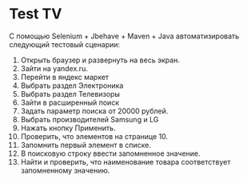 # Test TV
С помощью Selenium + Jbehave + Maven + Java автоматизировать следующий тестовый сценарии:

1. Открыть браузер и развернуть на весь экран.
2. Зайти на yandex.ru. 
3. Перейти в яндекс маркет 
4. Выбрать раздел Электроника 
5. Выбрать раздел Телевизоры 
6. Зайти в расширенный поиск 
7. Задать параметр поиска от 20000 рублей. 
8. Выбрать производителей Samsung и LG 
9. Нажать кнопку Применить. 
10. Проверить, что элементов на странице 10. 
11. Запомнить первый элемент в списке. 
12. В поисковую строку ввести запомненное значение. 
13. Найти и проверить, что наименование товара соответствует запомненному значению.

